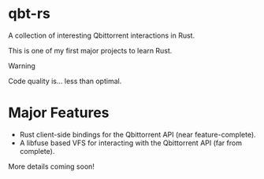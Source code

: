 # qbt-rs

A collection of interesting Qbittorrent interactions in Rust.

This is one of my first major projects to learn Rust.

> [!WARNING]
> Code quality is... less than optimal.

# Major Features

- Rust client-side bindings for the Qbittorrent API (near feature-complete).
- A libfuse based VFS for interacting with the Qbittorrent API (far from complete).

More details coming soon!
